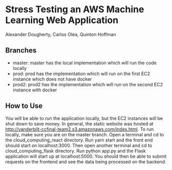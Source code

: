 # Stress Testing an AWS Machine Learning Web Application
Alexander Dougherty, Carlos Olea, Quinton Hoffman

## Branches
- master: master has the local implementation which will run the code locally
- prod: prod has the implementation which will run on the first EC2 instance which does not have docker
- prod2: prod2 has the implementation which will run on the second EC2 instance with docker

## How to Use
You will be able to run the application locally, but the EC2 instances will be shut down to save money.
In general, the static website was hosted at http://vanderbilt-ccfinal-team2.s3.amazonaws.com/index.html.
To run locally, make sure you are on the master branch. Open a terminal and cd to the
cloud_computing_react directory. Run yarn start and the front end should start on localhost:3000.
Then open another terminal and cd to cloud_computing_flask directory. Run python app.py and the Flask
application will start up at localhost:5000. You should then be able to submit requests on the
frontend and see the data being processed on the backend.
